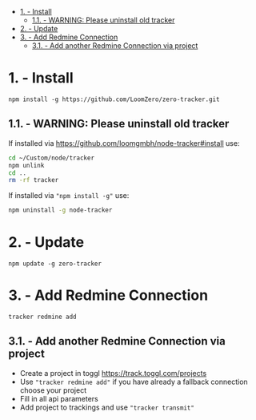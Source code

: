 - [1. - Install](#1---install)
  - [1.1. - WARNING: Please uninstall old tracker](#11---warning-please-uninstall-old-tracker)
- [2. - Update](#2---update)
- [3. - Add Redmine Connection](#3---add-redmine-connection)
  - [3.1. - Add another Redmine Connection via project](#31---add-another-redmine-connection-via-project)

# 1. - Install

```shell
npm install -g https://github.com/LoomZero/zero-tracker.git
```

## 1.1. - WARNING: Please uninstall old tracker 

If installed via https://github.com/loomgmbh/node-tracker#install use:

```bash
cd ~/Custom/node/tracker
npm unlink
cd ..
rm -rf tracker
```

If installed via `"npm install -g"` use:

```bash
npm uninstall -g node-tracker
```

# 2. - Update

```shell
npm update -g zero-tracker
```

# 3. - Add Redmine Connection

```shell
tracker redmine add
```

## 3.1. - Add another Redmine Connection via project

- Create a project in toggl https://track.toggl.com/projects
- Use `"tracker redmine add"` if you have already a fallback connection choose your project
- Fill in all api parameters
- Add project to trackings and use `"tracker transmit"`